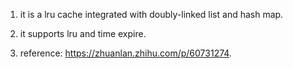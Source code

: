 1. it is a lru cache integrated with doubly-linked list and hash map.

2. it supports lru and time expire.

3. reference: https://zhuanlan.zhihu.com/p/60731274.